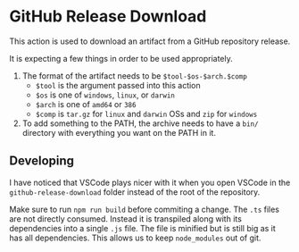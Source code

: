 # GitHub Release Download

This action is used to download an artifact from a GitHub repository release.

It is expecting a few things in order to be used appropriately.

1. The format of the artifact needs to be `$tool-$os-$arch.$comp`
   - `$tool` is the argument passed into this action
   - `$os` is one of `windows`, `linux`, or `darwin`
   - `$arch` is one of `amd64` or `386`
   - `$comp` is `tar.gz` for `linux` and `darwin` OSs and `zip` for `windows`
2. To add something to the PATH, the archive needs to have a `bin/` directory with everything you want on the PATH in it.

## Developing

I have noticed that VSCode plays nicer with it when you open VSCode in the `github-release-download` folder instead of the root of the repository.

Make sure to run `npm run build` before commiting a change. The `.ts` files are not directly consumed. Instead it is transpiled along with its dependencies into a single `.js` file. The file is minified but is still big as it has all dependencies. This allows us to keep `node_modules` out of git.
